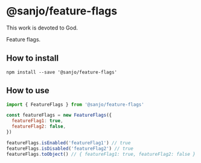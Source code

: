 # @sanjo/feature-flags

This work is devoted to God.

Feature flags.

## How to install

```
npm install --save '@sanjo/feature-flags'
```

## How to use

```js
import { FeatureFlags } from '@sanjo/feature-flags'

const featureFlags = new FeatureFlags({
  featureFlag1: true,
  featureFlag2: false,
})

featureFlags.isEnabled('featureFlag1') // true
featureFlags.isDisabled('featureFlag2') // true
featureFlags.toObject() // { featureFlag1: true, featureFlag2: false }
```
